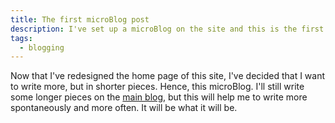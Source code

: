 ```yaml
---
title: The first microBlog post
description: I've set up a microBlog on the site and this is the first post in it.
tags:
  - blogging
---
```


Now that I've redesigned the home page of this site, I've decided that I want to write more, but in shorter pieces. Hence, this microBlog. I'll still write some longer pieces on the [main blog](/archive/), but this will help me to write more spontaneously and more often. It will be what it will be.
